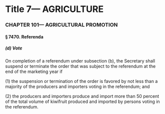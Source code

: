 
# Title 7— AGRICULTURE
### CHAPTER 101— AGRICULTURAL PROMOTION
#### § 7470. Referenda
##### (d) Vote

On completion of a referendum under subsection (b), the Secretary shall suspend or terminate the order that was subject to the referendum at the end of the marketing year if

(1) the suspension or termination of the order is favored by not less than a majority of the producers and importers voting in the referendum; and

(2) the producers and importers produce and import more than 50 percent of the total volume of kiwifruit produced and imported by persons voting in the referendum.
